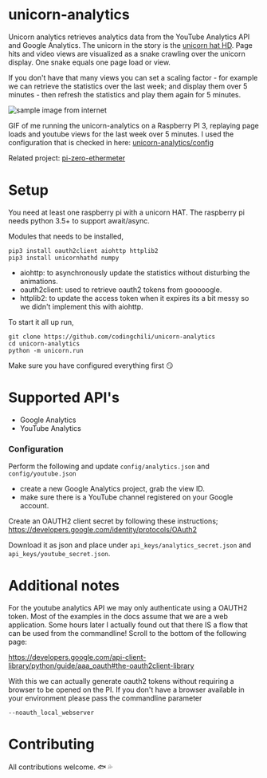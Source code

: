 # unicorn-analytics
Unicorn analytics retrieves analytics data from the YouTube Analytics API and Google Analytics.
The unicorn in the story is the [unicorn hat HD](https://shop.pimoroni.com/products/unicorn-hat-hd). Page hits
and video views are visualized as a snake crawling over the unicorn display. One snake equals one page load or view.

If you don't have that many views you can set a scaling factor - for example we can retrieve the statistics
over the last week; and display them over 5 minutes - then refresh the statistics and play them again for 5 minutes.

![sample image from internet](https://thumbs.gfycat.com/ConventionalFrightenedBorzoi-size_restricted.gif)

GIF of me running the unicorn-analytics on a Raspberry PI 3, replaying page loads and youtube views for the last week over 5 minutes. I used the configuration that is checked in here: [unicorn-analytics/config](https://github.com/codingchili/unicorn-analytics/tree/master/config)

Related project: [pi-zero-ethermeter](https://github.com/codingchili/pi-zero-ethermeter)

# Setup
You need at least one raspberry pi with a unicorn HAT. 
The raspberry pi needs python 3.5+ to support await/async.

Modules that needs to be installed,

```
pip3 install oauth2client aiohttp httplib2
pip3 install unicornhathd numpy
```

- aiohttp: to asynchronously update the statistics without disturbing the animations.
- oauth2client: used to retrieve oauth2 tokens from gooooogle.
- httplib2: to update the access token when it expires its a bit messy so we didn't implement this with aiohttp.

To start it all up run,
```
git clone https://github.com/codingchili/unicorn-analytics
cd unicorn-analytics
python -m unicorn.run
```

Make sure you have configured everything first :smirk:

# Supported API's

- Google Analytics
- YouTube Analytics

### Configuration
Perform the following and update `config/analytics.json` and `config/youtube.json`

- create a new Google Analytics project, grab the view ID.
- make sure there is a YouTube channel registered on your Google account.

Create an OAUTH2 client secret by following these instructions;
https://developers.google.com/identity/protocols/OAuth2

Download it as json and place under `api_keys/analytics_secret.json` and `api_keys/youtube_secret.json`.

# Additional notes

For the youtube analytics API we may only authenticate using a OAUTH2 token. Most of the examples in the docs assume 
that we are a web application. Some hours later I actually found out that there IS a flow that can be used from the 
commandline! Scroll to the bottom of the following page:

https://developers.google.com/api-client-library/python/guide/aaa_oauth#the-oauth2client-library

With this we can actually generate oauth2 tokens without requiring a browser to be opened on the PI. If you 
don't have a browser available in your environment please pass the commandline parameter

```
--noauth_local_webserver
```

# Contributing
All contributions welcome. :fish: :sweat_drops:
